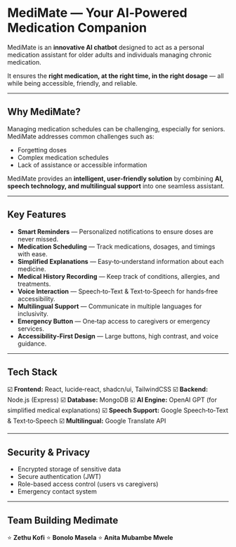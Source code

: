 # MediMate — Your AI‑Powered Medication Companion

MediMate is an **innovative AI chatbot** designed to act as a personal medication assistant for older adults and individuals managing chronic medication. 

It ensures the **right medication, at the right time, in the right dosage** — all while being accessible, friendly, and reliable.

---

## Why MediMate?

Managing medication schedules can be challenging, especially for seniors. MediMate addresses common challenges such as:
* Forgetting doses
* Complex medication schedules
* Lack of assistance or accessible information 

MediMate provides an **intelligent, user‑friendly solution** by combining **AI, speech technology, and multilingual support** into one seamless assistant.

---

## Key Features

* **Smart Reminders** — Personalized notifications to ensure doses are never missed.
* **Medication Scheduling** — Track medications, dosages, and timings with ease.
* **Simplified Explanations** — Easy‑to‑understand information about each medicine.
* **Medical History Recording** — Keep track of conditions, allergies, and treatments.
* **Voice Interaction** — Speech‑to‑Text & Text‑to‑Speech for hands‑free accessibility.
* **Multilingual Support** — Communicate in multiple languages for inclusivity.
* **Emergency Button** — One‑tap access to caregivers or emergency services.
* **Accessibility‑First Design** — Large buttons, high contrast, and voice guidance.

---

## Tech Stack

☑️ **Frontend:** React, lucide‑react, shadcn/ui, TailwindCSS
☑️ **Backend:** Node.js (Express)
☑️ **Database:** MongoDB
☑️ **AI Engine:** OpenAI GPT (for simplified medical explanations)
☑️ **Speech Support:** Google Speech‑to‑Text & Text‑to‑Speech
☑️ **Multilingual:** Google Translate API

---

## Security & Privacy
* Encrypted storage of sensitive data
* Secure authentication (JWT)
* Role-based access control (users vs caregivers)
* Emergency contact system

---
## Team Building Medimate
⭐ **Zethu Kofi** ⭐ **Bonolo Masela** ⭐ **Anita Mubambe Mwele**
